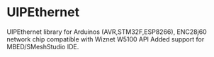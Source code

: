 # UIPEthernet
UIPEthernet library for Arduinos (AVR,STM32F,ESP8266), ENC28j60 network chip compatible with Wiznet W5100 API
Added support for MBED/SMeshStudio IDE.
